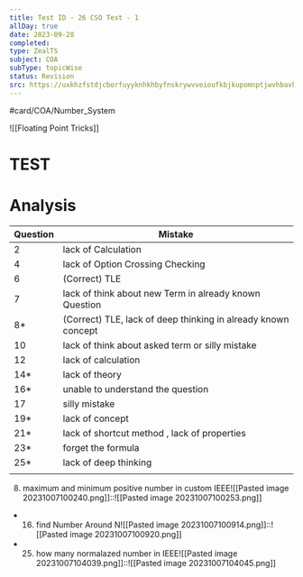 ```yaml
---
title: Test ID - 26 CSO Test - 1
allDay: true
date: 2023-09-28
completed: 
type: ZealTS
subject: COA
subType: topicWise
status: Revision
src: https://uxkhzfstdjcborfuyyknhkhbyfnskrywvveioufkbjkupomnptjwvhbavkysuhi.vercel.app/solution.html?testId=62ac6451dcb96fb240b88605&test_id=11
---
```

#card/COA/Number_System 

![[Floating Point Tricks]]



# TEST 

# Analysis 
| Question | Mistake                                                       |
| -------- | ------------------------------------------------------------- |
| 2        | lack of Calculation                                           |
| 4        | lack of Option Crossing Checking                              |
| 6        | (Correct) TLE                                                 |
| 7        | lack of think about new Term in already known Question        |
| 8*       | (Correct) TLE, lack of deep thinking in already known concept |
| 10       | lack of think about asked term or silly mistake               |
| 12       | lack of calculation                                           |
| 14*      | lack of theory                                                |
| 16*      | unable to understand the question                             |
| 17       | silly mistake                                                 |
| 19*      | lack of concept                                               |
| 21*      | lack of shortcut method , lack of properties                  |
| 23*      | forget the formula                                            |
| 25*      | lack of deep thinking                                         |
|          |                                                               |


8. maximum and minimum positive number in custom IEEE![[Pasted image 20231007100240.png]]::![[Pasted image 20231007100253.png]]
- 16. find Number Around N![[Pasted image 20231007100914.png]]::![[Pasted image 20231007100920.png]]
- 25. how many normalazed number in IEEE![[Pasted image 20231007104039.png]]::![[Pasted image 20231007104045.png]]


 
